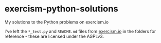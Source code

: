 # exercism-python-solutions
My solutions to the Python problems on exercism.io

I've left the `*_test.py` and `README.md` files from [exercism.io](https://github.com/exercism/exercism.io) in the folders for reference - these are licensed under the AGPLv3.
